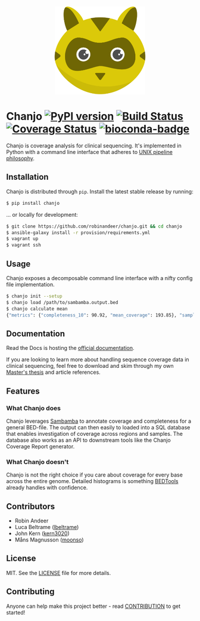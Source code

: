 <p align="center">
  <a href="http://chanjo.co">
    <img height="235"
         width="244"
         src="docs/assets/logo.png"/>
  </a>
</p>

# Chanjo [![PyPI version][fury-image]][fury-url] [![Build Status][travis-image]][travis-url] [![Coverage Status][coveralls-image]][coveralls-url] [![bioconda-badge][bioconda-img]][bioconda-url]

Chanjo is coverage analysis for clinical sequencing. It's implemented in Python
with a command line interface that adheres to [UNIX pipeline philosophy][unix].

## Installation
Chanjo is distributed through `pip`. Install the latest stable release by
running:

```bash
$ pip install chanjo
```

... or locally for development:

```bash
$ git clone https://github.com/robinandeer/chanjo.git && cd chanjo
$ ansible-galaxy install -r provision/requirements.yml
$ vagrant up
$ vagrant ssh
```

## Usage
Chanjo exposes a decomposable command line interface with a nifty config file
implementation.

```bash
$ chanjo init --setup
$ chanjo load /path/to/sambamba.output.bed
$ chanjo calculate mean
{"metrics": {"completeness_10": 90.92, "mean_coverage": 193.85}, "sample_id": "sample1"}
```

## Documentation
Read the Docs is hosting the [official documentation][docs].

If you are looking to learn more about handling sequence coverage data in
clinical sequencing, feel free to download and skim through my own
[Master's thesis][thesis] and article references.

## Features

### What Chanjo does
Chanjo leverages [Sambamba][sambamba] to annotate coverage and completeness
for a general BED-file. The output can then easily to loaded into a SQL
database that enables investigation of coverage across regions and samples.
The database also works as an API to downstream tools like the Chanjo
Coverage Report generator.

### What Chanjo doesn't
Chanjo is not the right choice if you care about coverage for every base across
the entire genome. Detailed histograms is something [BEDTools][bedtools]
already handles with confidence.

## Contributors
-   Robin Andeer
-   Luca Beltrame ([lbeltrame](https://github.com/lbeltrame))
-   John Kern ([kern3020](https://github.com/kern3020))
-   Måns Magnusson ([moonso](https://github.com/moonso))

## License
MIT. See the [LICENSE](LICENSE) file for more details.

## Contributing
Anyone can help make this project better - read [CONTRIBUTION](CONTRIBUTION.md)
to get started!


[unix]: http://en.wikipedia.org/wiki/Unix_philosophy
[docs]: http://www.chanjo.co/en/latest/
[bedtools]: http://bedtools.readthedocs.org/en/latest/
[thesis]: https://s3.amazonaws.com/tudo/chanjo/RobinAndeerMastersThesisFinal_2013.pdf
[sambamba]: http://lomereiter.github.io/sambamba/
[fury-url]: http://badge.fury.io/py/chanjo
[fury-image]: https://badge.fury.io/py/chanjo.png

[travis-url]: https://travis-ci.org/robinandeer/chanjo
[travis-image]: https://img.shields.io/travis/robinandeer/chanjo.svg?style=flat-square

[coveralls-url]: https://coveralls.io/r/robinandeer/chanjo
[coveralls-image]: https://img.shields.io/coveralls/robinandeer/chanjo.svg?style=flat-square

[bioconda-url]: http://bioconda.github.io
[bioconda-img]: https://img.shields.io/badge/install%20with-bioconda-brightgreen.svg?style=flat-square
